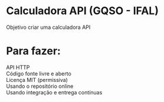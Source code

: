 # Calculadora API (GQSO - IFAL)

Objetivo criar uma calculadora API

# Para fazer:

 API HTTP\
 Código fonte livre e aberto\
 Licença MIT (permissiva)\
 Usando o repositório online\
 Usando integração e entrega contínuas
